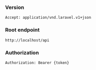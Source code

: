 ### Version
```Accept: application/vnd.laravel.v1+json```

### Root endpoint
```http://localhost/api```

### Authorization
```Authorization: Bearer {token}```
